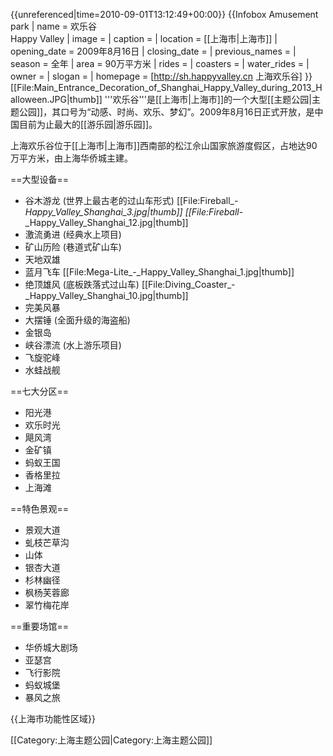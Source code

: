 {{unreferenced|time=2010-09-01T13:12:49+00:00}}
{{Infobox Amusement park
| name = 欢乐谷<br />Happy Valley
| image = 
| caption = 
| location = [[上海市|上海市]]
| opening_date = 2009年8月16日
| closing_date =
| previous_names = 
| season = 全年
| area = 90万平方米
| rides = 
| coasters = 
| water_rides = 
| owner =
| slogan =
| homepage = [http://sh.happyvalley.cn 上海欢乐谷]
}}
[[File:Main_Entrance_Decoration_of_Shanghai_Happy_Valley_during_2013_Halloween.JPG|thumb]]
'''欢乐谷'''是[[上海市|上海市]]的一个大型[[主题公园|主题公园]]，其口号为“动感、时尚、欢乐、梦幻”。2009年8月16日正式开放，是中国目前为止最大的[[游乐园|游乐园]]。

上海欢乐谷位于[[上海市|上海市]]西南部的松江佘山国家旅游度假区，占地达90万平方米，由上海华侨城主建。

==大型设备==
* 谷木游龙 (世界上最古老的过山车形式)
[[File:Fireball_-_Happy_Valley_Shanghai_3.jpg|thumb]]
[[File:Fireball_-_Happy_Valley_Shanghai_12.jpg|thumb]]
* 激流勇进 (经典水上项目)
* 矿山历险 (巷道式矿山车)
* 天地双雄 
* 蓝月飞车
[[File:Mega-Lite_-_Happy_Valley_Shanghai_1.jpg|thumb]]
* 绝顶雄风 (底板跌落式过山车)
[[File:Diving_Coaster_-_Happy_Valley_Shanghai_10.jpg|thumb]]
* 完美风暴
* 大摆锤 (全面升级的海盗船)
* 金银岛
* 峡谷漂流 (水上游乐项目)
* 飞旋驼峰
* 水蛙战舰

==七大分区==
* 阳光港
* 欢乐时光
* 飓风湾
* 金矿镇
* 蚂蚁王国
* 香格里拉
* 上海滩

==特色景观==
* 景观大道
* 虬枝芒草沟
* 山体 
* 银杏大道
* 杉林幽径 
* 枫杨芙蓉廊 
* 翠竹梅花岸 

==重要场馆==
* 华侨城大剧场 
* 亚瑟宫
* 飞行影院
* 蚂蚁城堡
* 暴风之旅

{{上海市功能性区域}}

[[Category:上海主题公园|Category:上海主题公园]]